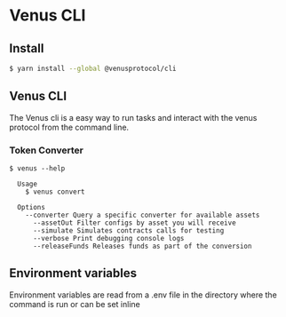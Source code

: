 # Venus CLI

## Install

```bash
$ yarn install --global @venusprotocol/cli
```

## Venus CLI

The Venus cli is a easy way to run tasks and interact with the venus protocol from the command line.

### Token Converter

```
$ venus --help

  Usage
    $ venus convert

  Options
    --converter Query a specific converter for available assets
	  --assetOut Filter configs by asset you will receive
	  --simulate Simulates contracts calls for testing
	  --verbose Print debugging console logs
	  --releaseFunds Releases funds as part of the conversion
```

## Environment variables

Environment variables are read from a .env file in the directory where the command is run or can be set inline

